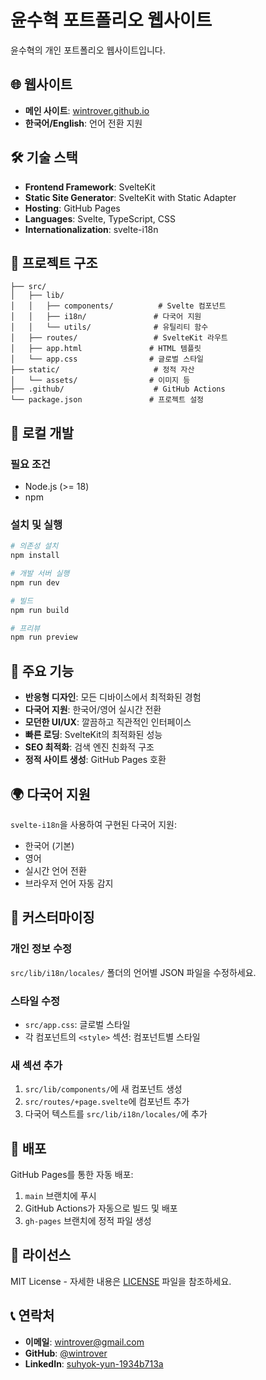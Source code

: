 # 윤수혁 포트폴리오 웹사이트

윤수혁의 개인 포트폴리오 웹사이트입니다.

## 🌐 웹사이트

- **메인 사이트**: [wintrover.github.io](https://wintrover.github.io)
- **한국어/English**: 언어 전환 지원

## 🛠 기술 스택

- **Frontend Framework**: SvelteKit
- **Static Site Generator**: SvelteKit with Static Adapter
- **Hosting**: GitHub Pages
- **Languages**: Svelte, TypeScript, CSS
- **Internationalization**: svelte-i18n

## 📁 프로젝트 구조

```
├── src/
│   ├── lib/
│   │   ├── components/          # Svelte 컴포넌트
│   │   ├── i18n/               # 다국어 지원
│   │   └── utils/              # 유틸리티 함수
│   ├── routes/                 # SvelteKit 라우트
│   ├── app.html               # HTML 템플릿
│   └── app.css                # 글로벌 스타일
├── static/                     # 정적 자산
│   └── assets/                # 이미지 등
├── .github/                    # GitHub Actions
└── package.json               # 프로젝트 설정
```

## 🚀 로컬 개발

### 필요 조건
- Node.js (>= 18)
- npm

### 설치 및 실행
```bash
# 의존성 설치
npm install

# 개발 서버 실행
npm run dev

# 빌드
npm run build

# 프리뷰
npm run preview
```

## 🚀 주요 기능

- **반응형 디자인**: 모든 디바이스에서 최적화된 경험
- **다국어 지원**: 한국어/영어 실시간 전환
- **모던한 UI/UX**: 깔끔하고 직관적인 인터페이스
- **빠른 로딩**: SvelteKit의 최적화된 성능
- **SEO 최적화**: 검색 엔진 친화적 구조
- **정적 사이트 생성**: GitHub Pages 호환

## 🌍 다국어 지원

`svelte-i18n`을 사용하여 구현된 다국어 지원:
- 한국어 (기본)
- 영어
- 실시간 언어 전환
- 브라우저 언어 자동 감지

## 🔧 커스터마이징

### 개인 정보 수정
`src/lib/i18n/locales/` 폴더의 언어별 JSON 파일을 수정하세요.

### 스타일 수정
- `src/app.css`: 글로벌 스타일
- 각 컴포넌트의 `<style>` 섹션: 컴포넌트별 스타일

### 새 섹션 추가
1. `src/lib/components/`에 새 컴포넌트 생성
2. `src/routes/+page.svelte`에 컴포넌트 추가
3. 다국어 텍스트를 `src/lib/i18n/locales/`에 추가

## 🔄 배포

GitHub Pages를 통한 자동 배포:
1. `main` 브랜치에 푸시
2. GitHub Actions가 자동으로 빌드 및 배포
3. `gh-pages` 브랜치에 정적 파일 생성

## 📄 라이선스

MIT License - 자세한 내용은 [LICENSE](LICENSE) 파일을 참조하세요.

## 📞 연락처

- **이메일**: wintrover@gmail.com
- **GitHub**: [@wintrover](https://github.com/wintrover)
- **LinkedIn**: [suhyok-yun-1934b713a](https://linkedin.com/in/suhyok-yun-1934b713a)